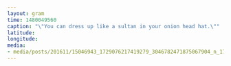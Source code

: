 ```yaml
---
layout: gram
time: 1480049560
caption: "\"You can dress up like a sultan in your onion head hat.\""
latitude: 
longitude: 
media:
- media/posts/201611/15046943_1729076217419279_3046782471875067904_n_17856011812111668.jpg
---
```

